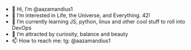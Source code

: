 - 👋 Hi, I’m @aazamandius1
- 👀 I’m interested in Life, the Universe, and Everything. 42!
- 🌱 I’m currently learning JS, python, linux and other cool stuff to roll into DevOps 
- 💞️ I’m attracted by curiosity, balance and beauty
- 📫 How to reach me: tg: @aazamandius1

<!---
aazamandius1/aazamandius1 is a ✨ special ✨ repository because its `README.md` (this file) appears on your GitHub profile.
You can click the Preview link to take a look at your changes.
--->
